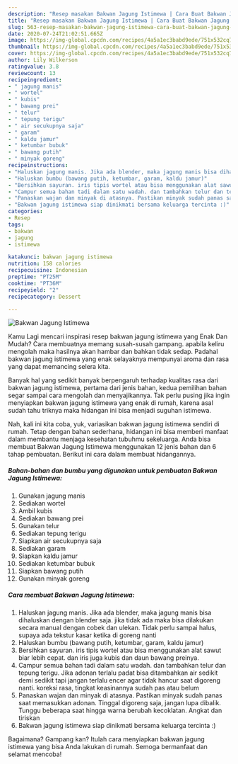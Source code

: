 ```yaml
---
description: "Resep masakan Bakwan Jagung Istimewa | Cara Buat Bakwan Jagung Istimewa Yang Sedap"
title: "Resep masakan Bakwan Jagung Istimewa | Cara Buat Bakwan Jagung Istimewa Yang Sedap"
slug: 563-resep-masakan-bakwan-jagung-istimewa-cara-buat-bakwan-jagung-istimewa-yang-sedap
date: 2020-07-24T21:02:51.665Z
image: https://img-global.cpcdn.com/recipes/4a5a1ec3babd9ede/751x532cq70/bakwan-jagung-istimewa-foto-resep-utama.jpg
thumbnail: https://img-global.cpcdn.com/recipes/4a5a1ec3babd9ede/751x532cq70/bakwan-jagung-istimewa-foto-resep-utama.jpg
cover: https://img-global.cpcdn.com/recipes/4a5a1ec3babd9ede/751x532cq70/bakwan-jagung-istimewa-foto-resep-utama.jpg
author: Lily Wilkerson
ratingvalue: 3.8
reviewcount: 13
recipeingredient:
- " jagung manis"
- " wortel"
- " kubis"
- " bawang prei"
- " telur"
- " tepung terigu"
- " air secukupnya saja"
- " garam"
- " kaldu jamur"
- " ketumbar bubuk"
- " bawang putih"
- " minyak goreng"
recipeinstructions:
- "Haluskan jagung manis. Jika ada blender, maka jagung manis bisa dihaluskan dengan blender saja. jika tidak ada maka bisa dilakukan secara manual dengan cobek dan ulekan. Tidak perlu sampai halus, supaya ada tekstur kasar ketika di goreng nanti"
- "Haluskan bumbu (bawang putih, ketumbar, garam, kaldu jamur)"
- "Bersihkan sayuran. iris tipis wortel atau bisa menggunakan alat sawut biar lebih cepat. dan iris juga kubis dan daun bawang preinya."
- "Campur semua bahan tadi dalam satu wadah. dan tambahkan telur dan tepung terigu. Jika adonan terlalu padat bisa ditambahkan air sedikit demi sedikit tapi jangan terlalu encer agar tidak hancur saat digoreng nanti. koreksi rasa, tingkat keasinannya sudah pas atau belum"
- "Panaskan wajan dan minyak di atasnya. Pastikan minyak sudah panas saat memasukkan adonan. Tinggal digoreng saja, jangan lupa dibalik. Tunggu beberapa saat hingga warna berubah kecoklatan. Angkat dan tiriskan"
- "Bakwan jagung istimewa siap dinikmati bersama keluarga tercinta :)"
categories:
- Resep
tags:
- bakwan
- jagung
- istimewa

katakunci: bakwan jagung istimewa 
nutrition: 158 calories
recipecuisine: Indonesian
preptime: "PT25M"
cooktime: "PT36M"
recipeyield: "2"
recipecategory: Dessert

---
```



![Bakwan Jagung Istimewa](https://img-global.cpcdn.com/recipes/4a5a1ec3babd9ede/751x532cq70/bakwan-jagung-istimewa-foto-resep-utama.jpg)

Kamu Lagi mencari inspirasi resep bakwan jagung istimewa yang Enak Dan Mudah? Cara membuatnya memang susah-susah gampang. apabila keliru mengolah maka hasilnya akan hambar dan bahkan tidak sedap. Padahal bakwan jagung istimewa yang enak selayaknya mempunyai aroma dan rasa yang dapat memancing selera kita.



Banyak hal yang sedikit banyak berpengaruh terhadap kualitas rasa dari bakwan jagung istimewa, pertama dari jenis bahan, kedua pemilihan bahan segar sampai cara mengolah dan menyajikannya. Tak perlu pusing jika ingin menyiapkan bakwan jagung istimewa yang enak di rumah, karena asal sudah tahu triknya maka hidangan ini bisa menjadi suguhan istimewa.


Nah, kali ini kita coba, yuk, variasikan bakwan jagung istimewa sendiri di rumah. Tetap dengan bahan sederhana, hidangan ini bisa memberi manfaat dalam membantu menjaga kesehatan tubuhmu sekeluarga. Anda bisa membuat Bakwan Jagung Istimewa menggunakan 12 jenis bahan dan 6 tahap pembuatan. Berikut ini cara dalam membuat hidangannya.

<!--inarticleads1-->

##### Bahan-bahan dan bumbu yang digunakan untuk pembuatan Bakwan Jagung Istimewa:

1. Gunakan  jagung manis
1. Sediakan  wortel
1. Ambil  kubis
1. Sediakan  bawang prei
1. Gunakan  telur
1. Sediakan  tepung terigu
1. Siapkan  air secukupnya saja
1. Sediakan  garam
1. Siapkan  kaldu jamur
1. Sediakan  ketumbar bubuk
1. Siapkan  bawang putih
1. Gunakan  minyak goreng




<!--inarticleads2-->

##### Cara membuat Bakwan Jagung Istimewa:

1. Haluskan jagung manis. Jika ada blender, maka jagung manis bisa dihaluskan dengan blender saja. jika tidak ada maka bisa dilakukan secara manual dengan cobek dan ulekan. Tidak perlu sampai halus, supaya ada tekstur kasar ketika di goreng nanti
1. Haluskan bumbu (bawang putih, ketumbar, garam, kaldu jamur)
1. Bersihkan sayuran. iris tipis wortel atau bisa menggunakan alat sawut biar lebih cepat. dan iris juga kubis dan daun bawang preinya.
1. Campur semua bahan tadi dalam satu wadah. dan tambahkan telur dan tepung terigu. Jika adonan terlalu padat bisa ditambahkan air sedikit demi sedikit tapi jangan terlalu encer agar tidak hancur saat digoreng nanti. koreksi rasa, tingkat keasinannya sudah pas atau belum
1. Panaskan wajan dan minyak di atasnya. Pastikan minyak sudah panas saat memasukkan adonan. Tinggal digoreng saja, jangan lupa dibalik. Tunggu beberapa saat hingga warna berubah kecoklatan. Angkat dan tiriskan
1. Bakwan jagung istimewa siap dinikmati bersama keluarga tercinta :)




Bagaimana? Gampang kan? Itulah cara menyiapkan bakwan jagung istimewa yang bisa Anda lakukan di rumah. Semoga bermanfaat dan selamat mencoba!

